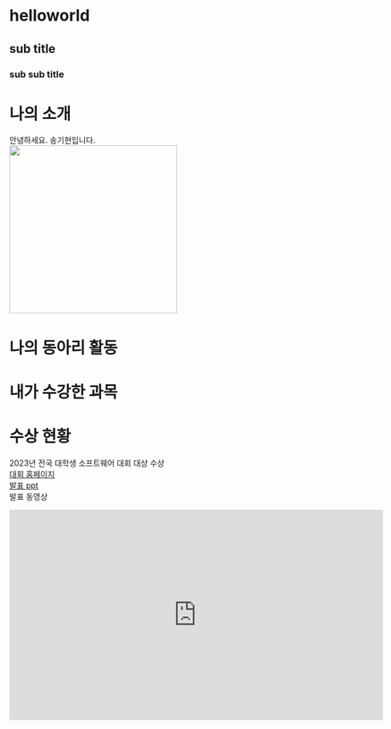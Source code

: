# helloworld
## sub title
### sub sub title

# 나의 소개
안녕하세요. 송기현입니다. <br>
<img src="111.jpg" width="300" height="300"/> <br>

# 나의 동아리 활동


# 내가 수강한 과목

# 수상 현황 
2023년 전국 대학생 소프트웨어 대회 대상 수상 <br>
[대회 홈페이지](http://www.naver.com) <br>
[발표 ppt](/presentation.pptx) <br>
발표 동영상 <br>
<iframe width="668" height="376"
src="https://www.youtube.com/embed/cK4LemjoFd0" title="잔잔하고 평화로운 카페 피아노 음악 l
GRASS COTTON+" frameborder="0" allow="accelerometer; autoplay; clipboard-write; encrypted-media; gyroscope; picture-in-picture; web-share" allowfullscreen> </iframe> <br>

